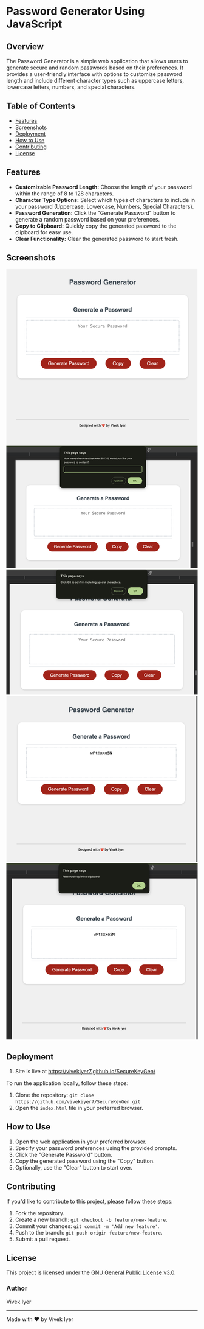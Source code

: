 # Password Generator Using JavaScript

## Overview

The Password Generator is a simple web application that allows users to generate secure and random passwords based on their preferences. It provides a user-friendly interface with options to customize password length and include different character types such as uppercase letters, lowercase letters, numbers, and special characters.

## Table of Contents

- [Features](#features)
- [Screenshots](#screenshots)
- [Deployment](#deployment)
- [How to Use](#how-to-use)
- [Contributing](#contributing)
- [License](#license)

## Features

- **Customizable Password Length:** Choose the length of your password within the range of 8 to 128 characters.
- **Character Type Options:** Select which types of characters to include in your password (Uppercase, Lowercase, Numbers, Special Characters).
- **Password Generation:** Click the "Generate Password" button to generate a random password based on your preferences.
- **Copy to Clipboard:** Quickly copy the generated password to the clipboard for easy use.
- **Clear Functionality:** Clear the generated password to start fresh.

## Screenshots

![Screenshot1](/assets/images/Finished_Page.png)
![Screenshot2](/assets/images/Finished_Page_1.png)
![Screenshot3](/assets/images/Finished_Page_2.png)
![Screenshot4](/assets/images/Finished_Page_3.png)
![Screenshot5](/assets/images/Finished_Page_4.png)

## Deployment

1. Site is live at https://vivekiyer7.github.io/SecureKeyGen/

To run the application locally, follow these steps:

1. Clone the repository: `git clone https://github.com/vivekiyer7/SecureKeyGen.git`
2. Open the `index.html` file in your preferred browser.

## How to Use

1. Open the web application in your preferred browser.
2. Specify your password preferences using the provided prompts.
3. Click the "Generate Password" button.
4. Copy the generated password using the "Copy" button.
5. Optionally, use the "Clear" button to start over.

## Contributing

If you'd like to contribute to this project, please follow these steps:

1. Fork the repository.
2. Create a new branch: `git checkout -b feature/new-feature`.
3. Commit your changes: `git commit -m 'Add new feature'`.
4. Push to the branch: `git push origin feature/new-feature`.
5. Submit a pull request.

## License

This project is licensed under the [GNU General Public License v3.0](LICENSE).

### Author

Vivek Iyer

---

Made with ❤️️ by Vivek Iyer
